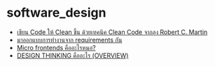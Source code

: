 # software_design

- [เขียน Code ให้ Clean ขึ้น ด้วยเทคนิค Clean Code จากลุง Robert C. Martin](https://medium.com/linedevth/%E0%B9%80%E0%B8%82%E0%B8%B5%E0%B8%A2%E0%B8%99-code-%E0%B9%83%E0%B8%AB%E0%B9%89-clean-%E0%B8%82%E0%B8%B6%E0%B9%89%E0%B8%99-%E0%B8%94%E0%B9%89%E0%B8%A7%E0%B8%A2%E0%B9%80%E0%B8%97%E0%B8%84%E0%B8%99%E0%B8%B4%E0%B8%84-clean-code-%E0%B8%88%E0%B8%B2%E0%B8%81%E0%B8%A5%E0%B8%B8%E0%B8%87-robert-c-martin-4bbe39be4695)
- [มาออกแบบการทำงานจาก requirements กัน](https://medium.com/@chonnikantoboonlarng/%E0%B8%A1%E0%B8%B2%E0%B8%AD%E0%B8%AD%E0%B8%81%E0%B9%81%E0%B8%9A%E0%B8%9A%E0%B8%81%E0%B8%B2%E0%B8%A3%E0%B8%97%E0%B8%B3%E0%B8%87%E0%B8%B2%E0%B8%99%E0%B8%88%E0%B8%B2%E0%B8%81-requirements-%E0%B8%81%E0%B8%B1%E0%B8%99-9608e42df360)
- [Micro frontends คืออะไรหนอ?](https://siamchamnankit.co.th/micro-frontends-%E0%B8%84%E0%B8%B7%E0%B8%AD%E0%B8%AD%E0%B8%B0%E0%B9%84%E0%B8%A3%E0%B8%AB%E0%B8%99%E0%B8%AD-b4b4bc258156)
- [DESIGN THINKING คืออะไร (OVERVIEW)](https://medium.com/base-the-business-playhouse/design-thinking-%E0%B8%84%E0%B8%B7%E0%B8%AD%E0%B8%AD%E0%B8%B0%E0%B9%84%E0%B8%A3-overview-dc8c8e7547db)

